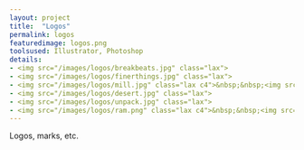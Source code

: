 ```yaml
---
layout: project
title:  "Logos"
permalink: logos
featuredimage: logos.png
toolsused: Illustrator, Photoshop
details:
- <img src="/images/logos/breakbeats.jpg" class="lax">
- <img src="/images/logos/finerthings.jpg" class="lax">
- <img src="/images/logos/mill.jpg" class="lax c4">&nbsp;&nbsp;<img src="/images/logos/sglobe.jpg" class="lax c4">
- <img src="/images/logos/desert.jpg" class="lax">
- <img src="/images/logos/unpack.jpg" class="lax">
- <img src="/images/logos/ram.png" class="lax c4">&nbsp;&nbsp;<img src="/images/logos/skidmore.png" class="lax c4 shadow">
---
```

Logos, marks, etc. 